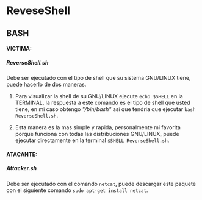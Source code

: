 # ReveseShell

## BASH

#### VICTIMA:
##### ReverseShell.sh
Debe ser ejecutado con el tipo de shell que su sistema GNU/LINUX tiene, puede hacerlo de dos maneras.

1. Para visualizar la shell de su GNU/LINUX ejecute `echo $SHELL` en la TERMINAL, la respuesta a este comando es el tipo de shell que usted tiene, en mi caso obtengo *"/bin/bash"* asi que tendria que ejecutar `bash ReverseShell.sh`.

2. Esta manera es la mas simple y rapida, personalmente mi favorita porque funciona con todas las distribuciones GNU/LINUX, puede ejecutar directamente en la terminal `$SHELL ReverseShell.sh`.

#### ATACANTE:
##### Attacker.sh
Debe ser ejecutado con el comando `netcat`, puede descargar este paquete con el siguiente comando `sudo apt-get install netcat`.
